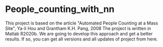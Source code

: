 # People_counting_with_nn
This project is based on the article "Automated People Counting at a Mass Site", Ya-li Hou and Grantham K.H. Pang, 2008
The project is written in Matlab R2020b.
We are going to develop this approach and get a better results. If so, you can get all versions and all updates of project from here.
